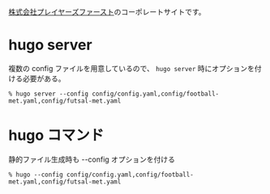 [株式会社プレイヤーズファースト](https://company.p1st.app)のコーポレートサイトです。

# hugo server

複数の config ファイルを用意しているので、 `hugo server` 時にオプションを付ける必要がある。

`% hugo server --config config/config.yaml,config/football-met.yaml,config/futsal-met.yaml`


# hugo コマンド

静的ファイル生成時も --config オプションを付ける

`% hugo --config config/config.yaml,config/football-met.yaml,config/futsal-met.yaml`
